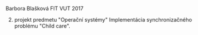 Barbora Blašková
FIT VUT
2017

2. projekt predmetu "Operační systémy"
Implementácia synchronizačného problému "Child care".
